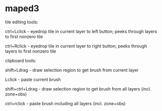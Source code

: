 maped3
======

tile editing tools:

ctrl+Lclick - eyedrop tile in current layer to left button; peeks through layers to first nonzero tile

ctrl+Rclick - eyedrop tile in current layer to right button; peeks through layers to first nonzero tile


clipboard tools:

shift+Ldrag - draw selection region to get brush from current layer

Lclick - paste current brush

shift+ctrl+Ldrag - draw selection region to get brush from all layers (incl. zone+obs)

ctrl+rclick - paste brush including all layers (incl. zone+obs)

